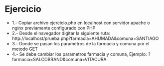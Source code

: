 # Ejercicio
- 1.- Copiar archivo ejercicio.php en localhost con servidor apache o nginx previamente configurado con PHP
- 2.- Desde el navegador digitar la siguiente ruta: http://localhost/prueba.php?farmacia=AHUMADA&comuna=SANTIAGO
- 3.- Donde se pasan los parametros de la farmacia y comuna por el metodo GET
- 4.- Se debe cambiar los parametros farmacia y comuna, Ejemplo: ?farmacia=SALCOBRAND&comuna=VITACURA
